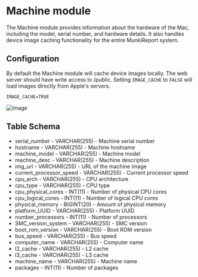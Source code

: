 Machine module
==============

The Machine module provides information about the hardware of the Mac, including the model, serial number, and hardware details. It also handles device image caching functionality for the entire MunkiReport system.

Configuration
-------------

By default the Machine module will cache device images locally. The web server should have write access to /public.
Setting `IMAGE_CACHE` to `FALSE` will load images directly from Apple's servers.
```
IMAGE_CACHE=TRUE
```
![image](https://github.com/user-attachments/assets/8ccd876c-fa47-4f4a-abaf-159e4f7b6c5c)



Table Schema
-----

* serial_number - VARCHAR(255) - Machine serial number
* hostname - VARCHAR(255) - Machine hostname
* machine_model - VARCHAR(255) - Machine model
* machine_desc - VARCHAR(255) - Machine description
* img_url - VARCHAR(255) - URL of the machine image
* current_processor_speed - VARCHAR(255) - Current processor speed
* cpu_arch - VARCHAR(255) - CPU architecture
* cpu_type - VARCHAR(255) - CPU type
* cpu_physical_cores - INT(11) - Number of physical CPU cores
* cpu_logical_cores - INT(11) - Number of logical CPU cores
* physical_memory - BIGINT(20) - Amount of physical memory
* platform_UUID - VARCHAR(255) - Platform UUID
* number_processors - INT(11) - Number of processors
* SMC_version_system - VARCHAR(255) - SMC version
* boot_rom_version - VARCHAR(255) - Boot ROM version
* bus_speed - VARCHAR(255) - Bus speed
* computer_name - VARCHAR(255) - Computer name
* l2_cache - VARCHAR(255) - L2 cache
* l3_cache - VARCHAR(255) - L3 cache
* machine_name - VARCHAR(255) - Machine name
* packages - INT(11) - Number of packages
